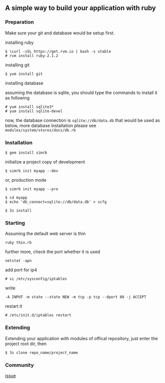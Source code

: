 ## A simple way to build your application with ruby


### Preparation

Make sure your git and database would be setup first.

installing ruby
	
	$ \curl -sSL https://get.rvm.io | bash -s stable
	# rvm install ruby-2.1.2

installing git

	$ yum install git

installing database

assuming the database is sqlite, you should type the commands to install it as following

	# yum install sqlite3*
	# yum install sqlite-devel

now, the database connection is `sqlite://db/data.db` that would be used as below,
more database installation please see `modules/system/stores/docs/db.rb`


### Installation

	$ gem install simrb

initialize a project copy of development

	$ simrb init myapp --dev

or, production mode

	$ simrb init myapp --pro

	$ cd myapp
	$ echo 'db_connect=sqlite://db/data.db' > scfg

	$ 3s install


### Starting

Assuming the default web server is thin

	ruby thin.rb

further more, check the port whether it is used

	netstat -apn

add port for ip4

	# vi /etc/sysconfig/iptables

write

	-A INPUT -m state --state NEW -m tcp -p tcp --dport 80 -j ACCEPT

restart it

	# /etc/init.d/iptables restart


### Extending

Extending your application with modules of offical repository, just enter the project root dir, then

	$ 3s clone repo_name/project_name


### Community

[issue](https://github.com/simrb/simrb/issues)
